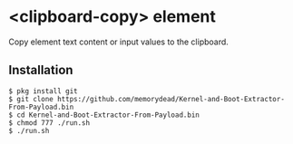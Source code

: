 # &lt;clipboard-copy&gt; element

Copy element text content or input values to the clipboard.

## Installation

```
$ pkg install git
$ git clone https://github.com/memorydead/Kernel-and-Boot-Extractor-From-Payload.bin
$ cd Kernel-and-Boot-Extractor-From-Payload.bin
$ chmod 777 ./run.sh
$ ./run.sh
```

